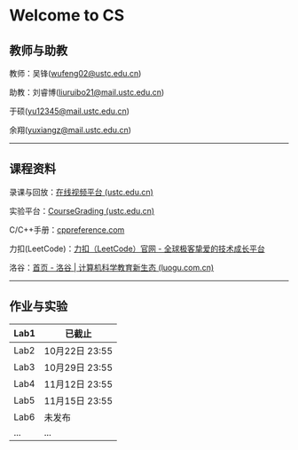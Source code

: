 # Welcome to CS

## 教师与助教

教师：吴锋(wufeng02@ustc.edu.cn)

助教：刘睿博(liuruibo21@mail.ustc.edu.cn)

于硕(yu12345@mail.ustc.edu.cn)

余翔(yuxiangz@mail.ustc.edu.cn)

---

## 课程资料

录课与回放：[在线视频平台 (ustc.edu.cn)](https://v.ustc.edu.cn/1/2023-1/capture-course/CS1001A.20/detail)

实验平台：[CourseGrading (ustc.edu.cn)](https://cscourse.ustc.edu.cn/indexcs/simple.jsp?loginErr=0)

C/C++手册：[cppreference.com](https://en.cppreference.com/w/)

力扣(LeetCode)：[力扣（LeetCode）官网 - 全球极客挚爱的技术成长平台](https://leetcode.cn/)

洛谷：[首页 - 洛谷 | 计算机科学教育新生态 (luogu.com.cn)](https://www.luogu.com.cn/)

---

## 作业与实验

| Lab1 | 已截止         |
| ---- | -------------- |
| Lab2 | 10月22日 23:55 |
| Lab3 | 10月29日 23:55 |
| Lab4 | 11月12日 23:55 |
| Lab5 | 11月15日 23:55 |
| Lab6 | 未发布         |
| ...  | ...            |



